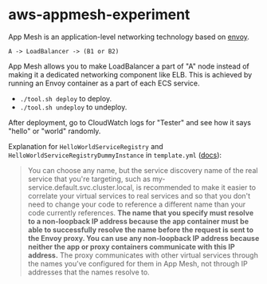 # aws-appmesh-experiment

App Mesh is an application-level networking technology based on [envoy](https://www.envoyproxy.io/).

```
A -> LoadBalancer -> (B1 or B2)
```

App Mesh allows you to make LoadBalancer a part of "A" node instead of making it a dedicated networking component like ELB. This is achieved by running an Envoy container as a part of each ECS service.

* `./tool.sh deploy` to deploy.
* `./tool.sh undeploy` to undeploy.

After deployment, go to CloudWatch logs for "Tester" and see how it says "hello" or "world" randomly.

Explanation for `HelloWorldServiceRegistry` and `HelloWorldServiceRegistryDummyInstance` in `template.yml` ([docs](https://docs.aws.amazon.com/app-mesh/latest/userguide/virtual_services.html)):

> You can choose any name, but the service discovery name of the real service that you're targeting, such as my-service.default.svc.cluster.local, is recommended to make it easier to correlate your virtual services to real services and so that you don't need to change your code to reference a different name than your code currently references. **The name that you specify must resolve to a non-loopback IP address because the app container must be able to successfully resolve the name before the request is sent to the Envoy proxy. You can use any non-loopback IP address because neither the app or proxy containers communicate with this IP address.** The proxy communicates with other virtual services through the names you’ve configured for them in App Mesh, not through IP addresses that the names resolve to.
